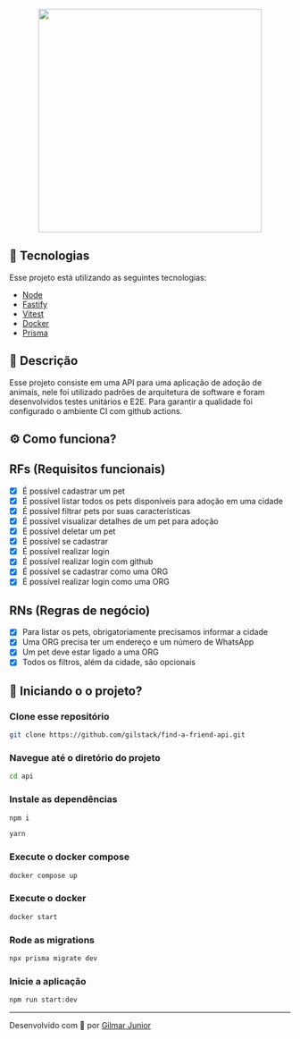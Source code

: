 <p align='center'><img width='400' src="./.github/logo.svg"/></p>

 <p align='center'>

</p>

## 🚀 Tecnologias

Esse projeto está utilizando as seguintes tecnologias:

- [Node](https://nodejs.org/en)
- [Fastify](https://fastify.dev/)
- [Vitest](https://vitest.dev/)
- [Docker](https://www.docker.com/)
- [Prisma](https://www.prisma.io/)

## 📜 Descrição

Esse projeto consiste em uma API para uma aplicação de adoção de animais,
nele foi utilizado padrões de arquitetura de software e foram desenvolvidos
testes unitários e E2E. Para garantir a qualidade foi configurado o ambiente
CI com github actions.

## ⚙️ Como funciona?

## RFs (Requisitos funcionais)

- [x] É possível cadastrar um pet
- [x] É possível listar todos os pets disponíveis para adoção em uma cidade
- [x] É possível filtrar pets por suas características
- [x] É possível visualizar detalhes de um pet para adoção
- [x] É possível deletar um pet
- [x] É possível se cadastrar
- [x] É possível realizar login
- [x] É possível realizar login com github
- [x] É possível se cadastrar como uma ORG
- [x] É possível realizar login como uma ORG

## RNs (Regras de negócio)

- [x] Para listar os pets, obrigatoriamente precisamos informar a cidade
- [x] Uma ORG precisa ter um endereço e um número de WhatsApp
- [x] Um pet deve estar ligado a uma ORG
- [x] Todos os filtros, além da cidade, são opcionais

## 🎲 Iniciando o o projeto?

### Clone esse repositório

```bash
git clone https://github.com/gilstack/find-a-friend-api.git
```

### Navegue até o diretório do projeto

```bash
cd api
```

### Instale as dependências

```bash
npm i
```

```bash
yarn
```

### Execute o docker compose

```bash
docker compose up
```

### Execute o docker

```bash
docker start
```

### Rode as migrations

```bash
npx prisma migrate dev
```

### Inicie a aplicação

```bash
npm run start:dev
```

---

<p>Desenvolvido com 💙 por <a href='https://github.com/gilstack/find-a-friend-api' target='_blank'>Gilmar Junior</a></p>
